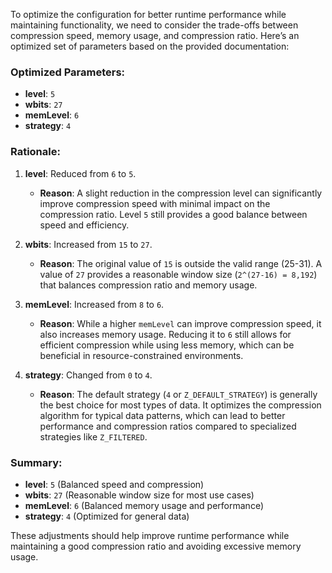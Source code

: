 To optimize the configuration for better runtime performance while maintaining functionality, we need to consider the trade-offs between compression speed, memory usage, and compression ratio. Here’s an optimized set of parameters based on the provided documentation:

### Optimized Parameters:
- **level**: `5`
- **wbits**: `27`
- **memLevel**: `6`
- **strategy**: `4`

### Rationale:
1. **level**: Reduced from `6` to `5`.
   - **Reason**: A slight reduction in the compression level can significantly improve compression speed with minimal impact on the compression ratio. Level `5` still provides a good balance between speed and efficiency.

2. **wbits**: Increased from `15` to `27`.
   - **Reason**: The original value of `15` is outside the valid range (25-31). A value of `27` provides a reasonable window size (`2^(27-16) = 8,192`) that balances compression ratio and memory usage.

3. **memLevel**: Increased from `8` to `6`.
   - **Reason**: While a higher `memLevel` can improve compression speed, it also increases memory usage. Reducing it to `6` still allows for efficient compression while using less memory, which can be beneficial in resource-constrained environments.

4. **strategy**: Changed from `0` to `4`.
   - **Reason**: The default strategy (`4` or `Z_DEFAULT_STRATEGY`) is generally the best choice for most types of data. It optimizes the compression algorithm for typical data patterns, which can lead to better performance and compression ratios compared to specialized strategies like `Z_FILTERED`.

### Summary:
- **level**: `5` (Balanced speed and compression)
- **wbits**: `27` (Reasonable window size for most use cases)
- **memLevel**: `6` (Balanced memory usage and performance)
- **strategy**: `4` (Optimized for general data)

These adjustments should help improve runtime performance while maintaining a good compression ratio and avoiding excessive memory usage.